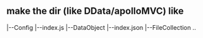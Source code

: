 ## make the dir (like DData/apolloMVC) like
|--Config
    |--index.js
|--DataObject
    |--index.json
|--FileCollection
    ..
